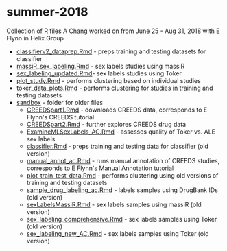 # summer-2018
Collection of R files A Chang worked on from June 25 - Aug 31, 2018 with E Flynn in Helix Group

- [classifierv2_dataprep.Rmd](classifierv2_dataprep.Rmd) - preps training and testing datasets for classifier
- [massiR_sex_labeling.Rmd](massiR_sex_labeling.Rmd) - sex labels studies using massiR
- [sex_labeling_updated.Rmd](sex_labeling_updated.Rmd)- sex labels studies using Toker
- [plot_study.Rmd](plot_study.Rmd) - performs clustering based on individual studies
- [toker_data_plots.Rmd](toker_data_plots.Rmd) - performs clustering for studies in training and testing datasets
- [sandbox](sandbox) - folder for older files
  - [CREEDSpart1.Rmd](https://github.com/anniechang215/summer-2018/blob/master/sandbox/CREEDSpart1.Rmd) - downloads CREEDS data, corresponds to E Flynn's CREEDS tutorial
  - [CREEDSpart2.Rmd](https://github.com/anniechang215/summer-2018/blob/master/sandbox/CREEDSpart2.Rmd) - further explores CREEDS drug data
  - [ExamineMLSexLabels_AC.Rmd](https://github.com/anniechang215/summer-2018/blob/master/sandbox/ExamineMLSexLabels_AC.Rmd) - assesses quality of Toker vs. ALE sex labels
  - [classifier.Rmd](https://github.com/anniechang215/summer-2018/blob/master/sandbox/classifier.Rmd) - preps training and testing data for classifier (old version)
  - [manual_annot_ac.Rmd](https://github.com/anniechang215/summer-2018/blob/master/sandbox/manual_annot_ac.Rmd) - runs manual annotation of CREEDS studies, corresponds to E Flynn's Manual Annotation tutorial
  - [plot_train_test_data.Rmd](https://github.com/anniechang215/summer-2018/blob/master/sandbox/plot_train_test_data.Rmd) - performs clustering using old versions of training and testing datasets
  - [sample_drug_labeling_ac.Rmd](https://github.com/anniechang215/summer-2018/blob/master/sandbox/sample_drug_labeling_ac.Rmd) - labels samples using DrugBank IDs (old version)
  - [sexLabelsMassiR.Rmd](https://github.com/anniechang215/summer-2018/blob/master/sandbox/sexLabelsMassiR.Rmd) - sex labels samples using massiR (old version)
  - [sex_labeling_comprehensive.Rmd](https://github.com/anniechang215/summer-2018/blob/master/sandbox/sex_labeling_comprehensive.Rmd) - sex labels samples using Toker (old version)
  - [sex_labeling_new_AC.Rmd](https://github.com/anniechang215/summer-2018/blob/master/sandbox/sex_labeling_new_AC.Rmd) - sex labels samples using Toker (old version)
